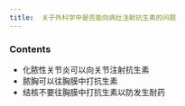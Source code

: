 ```yaml
---
title:  关于外科学中是否能向病灶注射抗生素的问题
--- 
```


### Contents
- 化脓性关节炎可以向关节注射抗生素
- 脓胸可以往胸膜中打抗生素
- 结核不要往胸膜中打抗生素以防发生耐药

